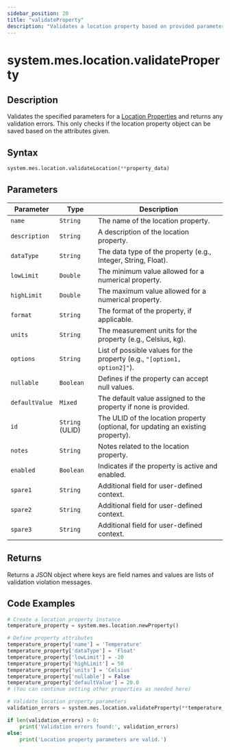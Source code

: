 ```yaml
---
sidebar_position: 20
title: "validateProperty"
description: "Validates a location property based on provided parameters."
---
```


# system.mes.location.validateProperty

## Description

Validates the specified parameters for a [Location Properties](../../data-model/location-model/location-property) and returns any validation errors. 
This only checks if the location property object can be saved based on the attributes given.

## Syntax
```python
system.mes.location.validateLocation(**property_data)
```

## Parameters

| Parameter      | Type            | Description                                                                      |
|----------------|-----------------|----------------------------------------------------------------------------------|
| `name`         | `String`        | The name of the location property.                                               |
| `description`  | `String`        | A description of the location property.                                          |
| `dataType`     | `String`        | The data type of the property (e.g., Integer, String, Float).                    |
| `lowLimit`     | `Double`        | The minimum value allowed for a numerical property.                              |
| `highLimit`    | `Double`        | The maximum value allowed for a numerical property.                              |
| `format`       | `String`        | The format of the property, if applicable.                                       |
| `units`        | `String`        | The measurement units for the property (e.g., Celsius, kg).                      |
| `options`      | `String`        | List of possible values for the property (e.g., `"[option1, option2]"`).         |
| `nullable`     | `Boolean`       | Defines if the property can accept null values.                                  |
| `defaultValue` | `Mixed`         | The default value assigned to the property if none is provided.                  |
| `id`           | `String` (ULID) | The ULID of the location property (optional, for updating an existing property). |
| `notes`        | `String`        | Notes related to the location property.                                          |
| `enabled`      | `Boolean`       | Indicates if the property is active and enabled.                                 |
| `spare1`       | `String`        | Additional field for user-defined context.                                       |
| `spare2`       | `String`        | Additional field for user-defined context.                                       |
| `spare3`       | `String`        | Additional field for user-defined context.                                       |

## Returns

Returns a JSON object where keys are field names and values are lists of validation violation messages.

## Code Examples

```python
# Create a location property instance
temperature_property = system.mes.location.newProperty()

# Define property attributes
temperature_property['name'] = 'Temperature'
temperature_property['dataType'] = 'Float'
temperature_property['lowLimit'] = -20
temperature_property['highLimit'] = 50
temperature_property['units'] = 'Celsius'
temperature_property['nullable'] = False
temperature_property['defaultValue'] = 20.0
# (You can continue setting other properties as needed here)

# Validate location property parameters
validation_errors = system.mes.location.validateProperty(**temperature_property)

if len(validation_errors) > 0:
    print('Validation errors found:', validation_errors)
else:
    print('Location property parameters are valid.')
```

